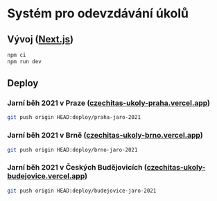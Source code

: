 # Systém pro odevzdávání úkolů

## Vývoj ([Next.js](https://nextjs.org/))

```bash
npm ci
npm run dev
```

## Deploy

### Jarní běh 2021 v Praze ([czechitas-ukoly-praha.vercel.app](https://czechitas-ukoly-praha.vercel.app/))

```bash
git push origin HEAD:deploy/praha-jaro-2021
```

### Jarní běh 2021 v Brně ([czechitas-ukoly-brno.vercel.app](https://czechitas-ukoly-brno.vercel.app/))

```bash
git push origin HEAD:deploy/brno-jaro-2021
```

### Jarní běh 2021 v Českých Budějovicích ([czechitas-ukoly-budejovice.vercel.app](https://czechitas-ukoly-budejovice.vercel.app/))

```bash
git push origin HEAD:deploy/budejovice-jaro-2021
```
